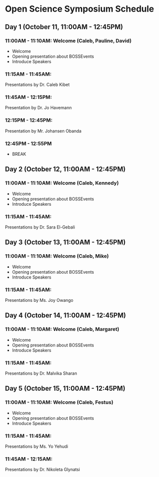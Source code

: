 # Open Science Symposium Schedule

## Day 1 (October 11, 11:00AM - 12:45PM)
### 11:00AM - 11:10AM: Welcome (Caleb, Pauline, David)
* Welcome
* Opening presentation about BOSSEvents
* Introduce Speakers

### 11:15AM - 11:45AM: 
Presentations by Dr. Caleb Kibet

### 11:45AM - 12:15PM:
Presentation by Dr. Jo Havemann

### 12:15PM - 12:45PM:
Presentation by Mr. Johansen Obanda

### 12:45PM - 12:55PM
* BREAK


## Day 2 (October 12, 11:00AM - 12:45PM)
### 11:00AM - 11:10AM: Welcome (Caleb, Kennedy)
* Welcome
* Opening presentation about BOSSEvents
* Introduce Speakers

### 11:15AM - 11:45AM: 
Presentations by Dr. Sara El-Gebali

## Day 3 (October 13, 11:00AM - 12:45PM)
### 11:00AM - 11:10AM: Welcome (Caleb, Mike)
* Welcome
* Opening presentation about BOSSEvents
* Introduce Speakers

### 11:15AM - 11:45AM: 
Presentations by Ms. Joy Owango

## Day 4 (October 14, 11:00AM - 12:45PM)
### 11:00AM - 11:10AM: Welcome (Caleb, Margaret)
* Welcome
* Opening presentation about BOSSEvents
* Introduce Speakers

### 11:15AM - 11:45AM: 
Presentations by Dr. Malvika Sharan

## Day 5 (October 15, 11:00AM - 12:45PM)
### 11:00AM - 11:10AM: Welcome (Caleb, Festus)
* Welcome
* Opening presentation about BOSSEvents
* Introduce Speakers

### 11:15AM - 11:45AM: 
Presentations by Ms. Yo Yehudi

### 11:45AM - 12:15AM: 
Presentations by Dr. Nikoleta Glynatsi

